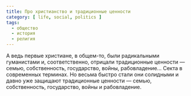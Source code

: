 ```yaml
---
title: Про христианство и традиционные ценности
category: [ life, social, politics ]
tags:
  - общество
  - история
  - религия
---
```

А ведь первые христиане, в общем-то, были радикальными гуманистами и, соответственно, отрицали традиционные
ценности — семью, собственность, государство, войны, рабовладение... Секта в современных терминах. Но весьма
быстро стали они солидными и давно уже защищают традиционные ценности — семью, собственность, государство,
войны и рабовладение.
